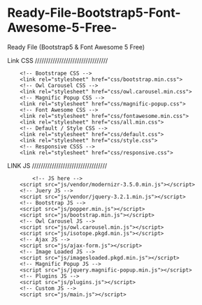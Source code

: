 # Ready-File-Bootstrap5-Font-Awesome-5-Free-
Ready File (Bootstrap5 &amp; Font Awesome 5 Free)

Link CSS
/////////////////////////////////

        <!-- Bootstrape CSS -->
        <link rel="stylesheet" href="css/bootstrap.min.css">
        <!-- Owl Carousel CSS -->
        <link rel="stylesheet" href="css/owl.carousel.min.css">
        <!-- Magnific Popup CSS -->
        <link rel="stylesheet" href="css/magnific-popup.css">
        <!-- Font Awesome CSS -->
        <link rel="stylesheet" href="css/fontawesome.min.css">
        <link rel="stylesheet" href="css/all.min.css">
        <!-- Default / Style CSS -->
        <link rel="stylesheet" href="css/default.css">
        <link rel="stylesheet" href="css/style.css">
        <!-- Responsive CSSS -->
        <link rel="stylesheet" href="css/responsive.css">

LINK JS
//////////////////////////////////

		    <!-- JS here -->
        <script src="js/vendor/modernizr-3.5.0.min.js"></script>
        <!-- Juery JS -->
        <script src="js/vendor/jquery-3.2.1.min.js"></script>
        <!-- Bootstrap JS -->
        <script src="js/popper.min.js"></script>
        <script src="js/bootstrap.min.js"></script>
        <!-- Owl Carousel JS -->
        <script src="js/owl.carousel.min.js"></script>
        <script src="js/isotope.pkgd.min.js"></script>
        <!-- Ajax JS -->
        <script src="js/ajax-form.js"></script>
        <!-- Image Loaded JS -->
        <script src="js/imagesloaded.pkgd.min.js"></script>
        <!-- Magnific Popup JS -->
        <script src="js/jquery.magnific-popup.min.js"></script>
        <!-- Plugins JS -->
        <script src="js/plugins.js"></script>
        <!-- Custom JS -->
        <script src="js/main.js"></script>
